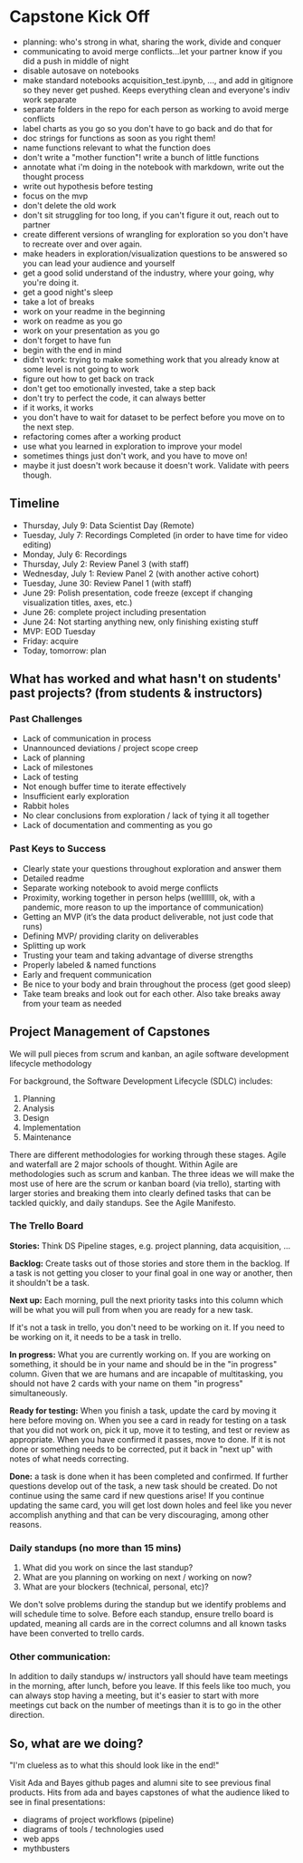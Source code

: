 # Capstone Kick Off

- planning: who's strong in what, sharing the work, divide and conquer
- communicating to avoid merge conflicts...let your partner know if you did a push in middle of night
- disable autosave on notebooks
- make standard notebooks acquisition_test.ipynb, ..., and add in gitignore so they never get pushed. Keeps everything clean and everyone's indiv work separate
- separate folders in the repo for each person as working to avoid merge conflicts
- label charts as you go so you don't have to go back and do that for 
- doc strings for functions as soon as you right them!
- name functions relevant to what the function does
- don't write a "mother function"! write a bunch of little functions
- annotate what i'm doing in the notebook with markdown, write out the thought process
- write out hypothesis before testing
- focus on the mvp
- don't delete the old work
- don't sit struggling for too long, if you can't figure it out, reach out to partner
- create different versions of wrangling for exploration so you don't have to recreate over and over again. 
- make headers in exploration/visualization questions to be answered so you can lead your audience and yourself
- get a good solid understand of the industry, where your going, why you're doing it. 
- get a good night's sleep
- take a lot of breaks
- work on your readme in the beginning
- work on readme as you go
- work on your presentation as you go
- don't forget to have fun
- begin with the end in mind
- didn't work: trying to make something work that you already know at some level is not going to work
- figure out how to get back on track
- don't get too emotionally invested, take a step back
- don't try to perfect the code, it can always better
- if it works, it works
- you don't have to wait for dataset to be perfect before you move on to the next step. 
- refactoring comes after a working product
- use what you learned in exploration to improve your model
- sometimes things just don't work, and you have to move on! 
- maybe it just doesn't work because it doesn't work. Validate with peers though. 


## Timeline

- Thursday, July 9: Data Scientist Day (Remote)
- Tuesday, July 7: Recordings Completed (in order to have time for video editing)
- Monday, July 6: Recordings
- Thursday, July 2: Review Panel 3 (with staff)
- Wednesday, July 1: Review Panel 2 (with another active cohort)
- Tuesday, June 30: Review Panel 1 (with staff)
- June 29: Polish presentation, code freeze (except if changing visualization titles, axes, etc.)
- June 26: complete project including presentation
- June 24: Not starting anything new, only finishing existing stuff
- MVP: EOD Tuesday
- Friday: acquire
- Today, tomorrow: plan


## What has worked and what hasn't on students' past projects? (from students & instructors)

### Past Challenges

- Lack of communication in process
- Unannounced deviations / project scope creep
- Lack of planning
- Lack of milestones
- Lack of testing
- Not enough buffer time to iterate effectively
- Insufficient early exploration
- Rabbit holes
- No clear conclusions from exploration / lack of tying it all together
- Lack of documentation and commenting as you go

### Past Keys to Success

- Clearly state your questions throughout exploration and answer them
- Detailed readme
- Separate working notebook to avoid merge conflicts
- Proximity, working together in person helps (welllllll, ok, with a pandemic, more reason to up the importance of communication)
- Getting an MVP (it’s the data product deliverable, not just code that runs)
- Defining MVP/ providing clarity on deliverables
- Splitting up work
- Trusting your team and taking advantage of diverse strengths
- Properly labeled & named functions
- Early and frequent communication
- Be nice to your body and brain throughout the process (get good sleep)
- Take team breaks and look out for each other. Also take breaks away from your
  team as needed


## Project Management of Capstones

We will pull pieces from scrum and kanban, an agile software development lifecycle methodology

For background, the Software Development Lifecycle (SDLC) includes: 

1. Planning
1. Analysis
1. Design
1. Implementation
1. Maintenance

There are different methodologies for working through these stages. Agile and waterfall are 2 major schools of thought. Within Agile are methodologies such as scrum and kanban. 
The three ideas we will make the most use of here are the scrum or kanban board (via trello), starting with larger stories and breaking them into clearly defined tasks that can be tackled quickly, and daily standups. 
See the Agile Manifesto. 

### The Trello Board

**Stories:** Think DS Pipeline stages, e.g. project planning, data acquisition, ...

**Backlog:** Create tasks out of those stories and store them in the backlog. If a task is not getting you closer to your final goal in one way or another, then it shouldn't be a task. 

**Next up:** Each morning, pull the next priority tasks into this column which will be what you will pull from when you are ready for a new task. 

If it's not a task in trello, you don't need to be working on it.
If you need to be working on it, it needs to be a task in trello. 

**In progress:** What you are currently working on. If you are working on something, it should be in your name and should be in the "in progress" column. Given that we are humans and are incapable of multitasking, you should not have 2 cards with your name on them "in progress" simultaneously.  

**Ready for testing:** When you finish a task, update the card by moving it here before moving on. When you see a card in ready for testing on a task that you did not work on, pick it up, move it to testing, and test or review as appropriate. When you have confirmed it passes, move to done. If it is not done or something needs to be corrected, put it back in "next up" with notes of what needs correcting.  

**Done:** a task is done when it has been completed and confirmed. If further questions develop out of the task, a new task should be created. Do not continue using the same card if new questions arise! If you continue updating the same card, you will get lost down holes and feel like you never accomplish anything and that can be very discouraging, among other reasons. 

### Daily standups (no more than 15 mins)

1. What did you work on since the last standup?  
2. What are you planning on working on next / working on now?  
3. What are your blockers (technical, personal, etc)?   

We don't solve problems during the standup but we identify problems and will schedule time to solve. 
Before each standup, ensure trello board is updated, meaning all cards are in the correct columns and all known tasks have been converted to trello cards. 

### Other communication: 

In addition to daily standups w/ instructors yall should have team meetings in
the morning, after lunch, before you leave. If this feels like too much, you can
always stop having a meeting, but it's easier to start with more meetings cut
back on the number of meetings than it is to go in the other direction.

## So, what are we doing? 

"I'm clueless as to what this should look like in the end!"

Visit Ada and Bayes github pages and alumni site to see previous final products. 
Hits from ada and bayes capstones of what the audience liked to see in final presentations: 

- diagrams of project workflows (pipeline)
- diagrams of tools / technologies used
- web apps
- mythbusters